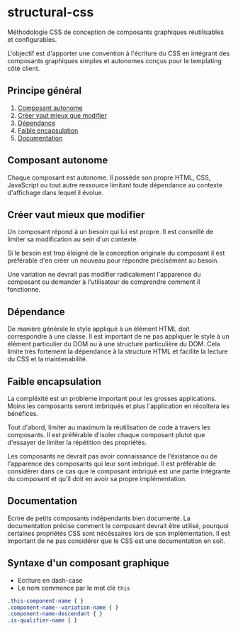 structural-css
==============

Méthodologie CSS de conception de composants graphiques réutilisables et configurables.

L'objectif est d'apporter une convention à l'écriture du CSS en intégrant des composants graphiques simples et autonomes conçus pour le templating côté client.

## Principe général

1. [Composant autonome](#composant-autonome)
2. [Créer vaut mieux que modifier](#creer-vaut-mieux-que-modifier)
3. [Dépendance](#dependance)
4. [Faible encapsulation](#faible-encapsulation)
5. [Documentation](#documentation)

<a name="composant-autonome"></a>
## Composant autonome

Chaque composant est autonome. Il possède son propre HTML, CSS, JavaScript ou tout autre ressource limitant toute dépendance au contexte d'affichage dans lequel il évolue.

<a name="creer-vaut-mieux-que-modifier"></a>
## Créer vaut mieux que modifier

Un composant répond à un besoin qui lui est propre. Il est conseillé de limiter sa modification au sein d'un contexte.

Si le besoin est trop éloigné de la conception originale du composant il est préférable d'en créer un nouveau pour répondre précisément au besoin.

Une variation ne devrait pas modifier radicalement l'apparence du composant ou demander à l'utilisateur de comprendre comment il fonctionne.

<a name="dependance"></a>
## Dépendance

De manière générale le style appliqué à un élément HTML doit correspondre à une classe. 
Il est important de ne pas appliquer le style à un élément particulier du DOM ou à une structure particulière du DOM.
Cela limite très fortement la dépendance à la structure HTML et facilite la lecture du CSS et la maintenabilité.

<a name="faible-encapsulation"></a>
## Faible encapsulation

La compléxité est un problème important pour les grosses applications. Moins les composants seront imbriqués et plus l'application en récoltera les bénéfices.

Tout d'abord, limiter au maximum la réutilisation de code à travers les composants. Il est préférable d'isoler chaque composant plutot que d'essayer de limiter la répétition des propriétés.

Les composants ne devrait pas avoir connaissance de l'éxistance ou de l'apparence des composants qui leur sont imbriqué. Il est préférable de considérer dans ce cas que le composant imbriqué est une partie intégrante du composant et qu'il doit en avoir sa propre implémentation.

<a name="documentation"></a>
## Documentation

Ecrire de petits composants indépendants bien documenté.
La documentation précise comment le composant devrait être utilisé, pourquoi certaines propriétés CSS sont nécéssaires lors de son implémentation. Il est important de ne pas considérer que le CSS est une documentation en soit.

## Syntaxe d'un composant graphique

* Ecriture en dash-case
* Le nom commence par le mot clé `this`

```css
.this-component-name { }
.component-name--variation-name { }
.component-name-descendant { }
.is-qualifier-name { }
```
